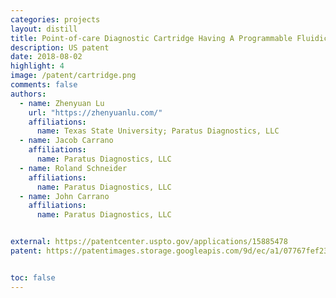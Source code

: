 ```yaml
---
categories: projects
layout: distill
title: Point-of-care Diagnostic Cartridge Having A Programmable Fluidic Wicking Network
description: US patent
date: 2018-08-02
highlight: 4
image: /patent/cartridge.png
comments: false
authors:
  - name: Zhenyuan Lu
    url: "https://zhenyuanlu.com/"
    affiliations:
      name: Texas State University; Paratus Diagnostics, LLC
  - name: Jacob Carrano
    affiliations:
      name: Paratus Diagnostics, LLC
  - name: Roland Schneider
    affiliations:
      name: Paratus Diagnostics, LLC
  - name: John Carrano
    affiliations:
      name: Paratus Diagnostics, LLC


external: https://patentcenter.uspto.gov/applications/15885478
patent: https://patentimages.storage.googleapis.com/9d/ec/a1/07767fef233412/US20180214865A1.pdf


toc: false
---
```

